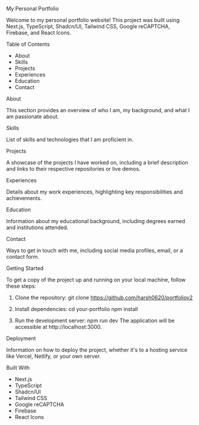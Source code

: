 My Personal Portfolio

Welcome to my personal portfolio website! This project was built using Next.js, TypeScript, Shadcn/UI, Tailwind CSS, Google reCAPTCHA, Firebase, and React Icons.

Table of Contents
- About
- Skills
- Projects
- Experiences
- Education
- Contact

About

This section provides an overview of who I am, my background, and what I am passionate about.

Skills

List of skills and technologies that I am proficient in.

Projects

A showcase of the projects I have worked on, including a brief description and links to their respective repositories or live demos.

Experiences

Details about my work experiences, highlighting key responsibilities and achievements.

Education

Information about my educational background, including degrees earned and institutions attended.

Contact

Ways to get in touch with me, including social media profiles, email, or a contact form.

Getting Started

To get a copy of the project up and running on your local machine, follow these steps:

1. Clone the repository:
   git clone https://github.com/harsh0620/portfoliov2
2. Install dependencies:
   cd your-portfolio
   npm install

3. Run the development server:
   npm run dev
   The application will be accessible at http://localhost:3000.

Deployment

Information on how to deploy the project, whether it's to a hosting service like Vercel, Netlify, or your own server.

Built With

- Next.js
- TypeScript
- Shadcn/UI
- Tailwind CSS
- Google reCAPTCHA
- Firebase
- React Icons